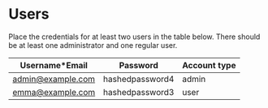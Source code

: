 # Users

Place the credentials for at least two users in the table below. There should be at least one administrator and one regular user.


| Username*Email    | Password        | Account type |
|-------------------|-----------------|--------------|
| admin@example.com | hashedpassword4 | admin        |
| emma@example.com  | hashedpassword3 | user         |


